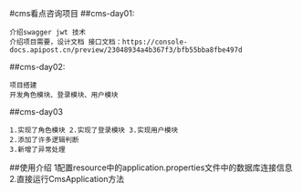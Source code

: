 #cms看点咨询项目
##cms-day01:

    介绍swagger jwt 技术
    介绍项目需要，设计文档 接口文档：https://console-docs.apipost.cn/preview/23048934a4b367f3/bfb55bba8fbe497d

##cms-day02:

    项目搭建
    开发角色模块、登录模块、用户模块

##cms-day03

    1.实现了角色模块 2.实现了登录模块 3.实现用户模块 
    2.添加了许多逻辑判断
    3.新增了异常处理
    
    





##使用介绍
    1配置resource中的application.properties文件中的数据库连接信息
    2.直接运行CmsApplication方法